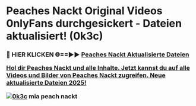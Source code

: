 # Peaches Nackt Original Videos 0nlyFans durchgesickert - Dateien aktualisiert! (0k3c)

<h3>🔴 HIER KLICKEN 🌐==►► <a href="https://tinyurl.com/h6vf6nb8" rel="nofollow">Peaches Nackt Aktualisierte Dateien

Hol dir Peaches Nackt und alle Inhalte. Jetzt kannst du auf alle Videos und Bilder von Peaches Nackt zugreifen. Neue aktualisierte Dateien 2025!

[![0k3c](https://i.imgur.com/sD4kR3V.gif)](https://tinyurl.com/h6vf6nb8)
mia peach nackt